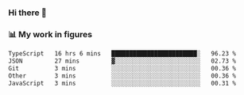 ### Hi there 👋

### 📊 My work in figures

<!--START_SECTION:waka-->

```txt
TypeScript   16 hrs 6 mins   ████████████████████████░   96.23 %
JSON         27 mins         ▓░░░░░░░░░░░░░░░░░░░░░░░░   02.73 %
Git          3 mins          ░░░░░░░░░░░░░░░░░░░░░░░░░   00.36 %
Other        3 mins          ░░░░░░░░░░░░░░░░░░░░░░░░░   00.36 %
JavaScript   3 mins          ░░░░░░░░░░░░░░░░░░░░░░░░░   00.31 %
```

<!--END_SECTION:waka-->
